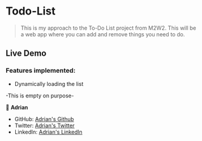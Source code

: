 # Todo-List


> This is my approach to the To-Do List project from M2W2. This will be a web app where you can add and remove things you need to do.

## Live Demo



### Features implemented:
* Dynamically loading the list

-This is empty on purpose-

👤 **Adrian**

- GitHub: [Adrian's Github](https://github.com/AdrianCSM)
- Twitter: [Adrian's Twitter](https://twitter.com/CosminAdriannn)
- LinkedIn: [Adrian's LinkedIn](https://www.linkedin.com/in/gheorghita-cosmin-adrian-b7781122a/)